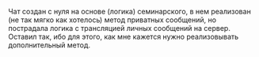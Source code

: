 Чат создан с нуля на основе (логика) семинарского, в нем реализован (не так мягко как хотелось) метод приватных сообщений, но пострадала логика с трансляцией личных сообщений на сервер. Оставил так, ибо для этого, как мне кажется нужно реализовывать дополнительный метод.
